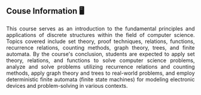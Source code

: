 ## Couse Information 🖥️

<p align="justify">
This course serves as an introduction to the fundamental principles and applications of discrete structures within the field of computer science. Topics covered include set theory, proof techniques, relations, functions, recurrence relations, counting methods, graph theory, trees, and finite automata. By the course's conclusion, students are expected to apply set theory, relations, and functions to solve computer science problems, analyze and solve problems utilizing recurrence relations and counting methods, apply graph theory and trees to real-world problems, and employ deterministic finite automata (finite state machines) for modeling electronic devices and problem-solving in various contexts.
</p>
